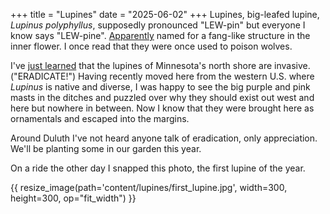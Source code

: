 +++
title = "Lupines"
date = "2025-06-02"
+++
Lupines, big-leafed lupine, *Lupinus polyphyllus*, supposedly pronounced
"LEW-pin" but everyone I know says "LEW-pine".
[Apparently](https://en.wiktionary.org/wiki/lupin#English) named for a
fang-like structure in the inner flower. I once read that they were once used
to poison wolves.

I've [just
learned](https://www.minnesotawildflowers.info/flower/large-leaved-lupine) that
the lupines of Minnesota's north shore are invasive. ("ERADICATE!") Having
recently moved here from the western U.S. where *Lupinus* is native and
diverse, I was happy to see the big purple and pink masts in the ditches and
puzzled over why they should exist out west and here but nowhere in between.
Now I know that they were brought here as ornamentals and escaped into the
margins.

Around Duluth I've not heard anyone talk of eradication, only appreciation.
We'll be planting some in our garden this year.

On a ride the other day I snapped this photo, the first lupine of the year.

{{ resize_image(path='content/lupines/first_lupine.jpg', width=300, height=300, op="fit_width") }}
